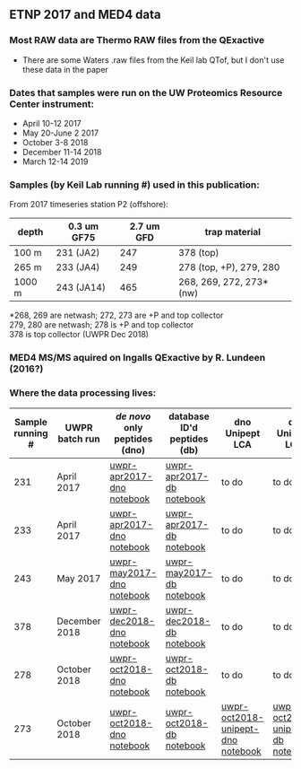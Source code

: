 ## ETNP 2017 and MED4 data

### Most RAW data are Thermo RAW files from the QExactive

- There are some Waters .raw files from the Keil lab QTof, but I don't use these data in the paper

### Dates that samples were run on the UW Proteomics Resource Center instrument:

- April 10-12 2017
- May 20-June 2 2017
- October 3-8 2018
- December 11-14 2018
- March 12-14 2019

### Samples (by Keil Lab running #) used in this publication:

From 2017 timeseries station P2 (offshore):

|depth |0.3 um GF75 |2.7 um GFD| trap material            |
|------|------------|----------|--------------------------|
|100 m |231 (JA2)   |247       |378 (top)                 |
|265 m |233 (JA4)   |249       |278 (top, +P), 279, 280   |
|1000 m|243 (JA14)  |465       |268, 269, 272, 273* (nw)  |

*268, 269 are netwash; 272, 273 are +P and top collector\
279, 280 are netwash; 278 is +P and top collector\
378 is top collector (UWPR Dec 2018)

### MED4 MS/MS aquired on Ingalls QExactive by R. Lundeen (2016?)

### Where the data processing lives:

|Sample running # | UWPR batch run | _de novo_ only peptides (dno) | database ID'd peptides (db) | dno Unipept LCA | db Unipept LCA |
|-----------------|----------------|-------------------------------|-----------------------------|-----------------|----------------|
| 231             | April 2017     | [uwpr-apr2017-dno notebook](https://github.com/MeganEDuffy/2017-etnp/blob/master/notebooks/uwpr-apr2017-dno.ipynb)     | [uwpr-apr2017-db notebook](https://github.com/MeganEDuffy/2017-etnp/blob/master/notebooks/uwpr-apr2017-db.ipynb) | to do | to do |
|233              | April 2017    | [uwpr-apr2017-dno notebook](https://github.com/MeganEDuffy/2017-etnp/blob/master/notebooks/uwpr-apr2017-dno.ipynb) | [uwpr-apr2017-db notebook](https://github.com/MeganEDuffy/2017-etnp/blob/master/notebooks/uwpr-apr2017-db.ipynb) | to do | to do |
| 243             | May 2017      | [uwpr-may2017-dno notebook](https://github.com/MeganEDuffy/2017-etnp/blob/master/notebooks/uwpr-may2017-dno.ipynb) | [uwpr-may2017-db notebook](https://github.com/MeganEDuffy/2017-etnp/blob/master/notebooks/uwpr-may2017-db.ipynb) | to do | to do |
| 378             | December 2018 | [uwpr-dec2018-dno notebook](https://github.com/MeganEDuffy/2017-etnp/blob/master/notebooks/uwpr-dec2018-dno.ipynb) | [uwpr-dec2018-db notebook](https://github.com/MeganEDuffy/2017-etnp/blob/master/notebooks/uwpr-dec2018-db.ipynb) | to do | to do |
| 278             | October 2018  | [uwpr-oct2018-dno notebook](https://github.com/MeganEDuffy/2017-etnp/blob/master/notebooks/uwpr-oct2018-dno.ipynb) | [uwpr-oct2018-db notebook](https://github.com/MeganEDuffy/2017-etnp/blob/master/notebooks/uwpr-oct2018-db.ipynb) | to do | to do |
| 273             | October 2018  | [uwpr-oct2018-dno notebook](https://github.com/MeganEDuffy/2017-etnp/blob/master/notebooks/uwpr-oct2018-dno.ipynb) | [uwpr-oct2018-db notebook](https://github.com/MeganEDuffy/2017-etnp/blob/master/notebooks/uwpr-oct2018-db.ipynb) | [uwpr-oct2018-unipept-dno notebook](https://github.com/MeganEDuffy/2017-etnp/blob/master/notebooks/uwpr-oct2018-unipept-dno.ipynb) | [uwpr-oct2018-unipept-db notebook](https://github.com/MeganEDuffy/2017-etnp/blob/master/notebooks/uwpr-oct2018-unipept-db.ipynb) |

